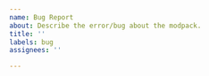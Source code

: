 ```yaml
---
name: Bug Report
about: Describe the error/bug about the modpack.
title: ''
labels: bug
assignees: ''

---
```



